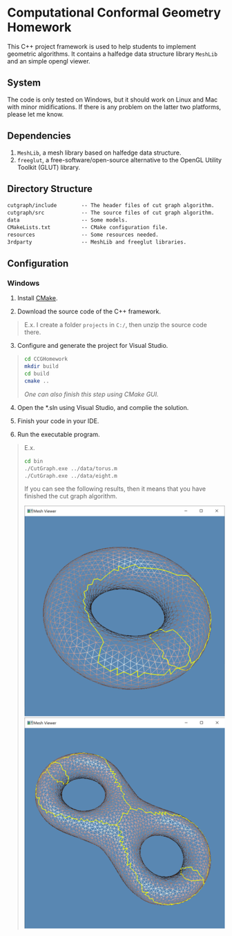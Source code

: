 # Computational Conformal Geometry Homework

This C++ project framework is used to help students to implement geometric algorithms. It contains a halfedge data structure library `MeshLib` and an simple opengl viewer.

## System

The code is only tested on Windows, but it should work on Linux and Mac with minor midifications. If there is any problem on the latter two platforms, please let me know.

## Dependencies
 
1. `MeshLib`, a mesh library based on halfedge data structure.
2. `freeglut`, a free-software/open-source alternative to the OpenGL Utility Toolkit (GLUT) library.

## Directory Structure

``` txt
cutgraph/include        -- The header files of cut graph algorithm.
cutgraph/src            -- The source files of cut graph algorithm. 
data                    -- Some models.
CMakeLists.txt          -- CMake configuration file.
resources               -- Some resources needed.
3rdparty                -- MeshLib and freeglut libraries.
```

## Configuration

### Windows

1. Install [CMake](https://cmake.org/download/).

2. Download the source code of the C++ framework.
> E.x. I create a folder `projects` in `C:/`, then unzip the source code there.

3. Configure and generate the project for Visual Studio.
  
> ``` bash
> cd CCGHomework
> mkdir build
> cd build
> cmake ..
> ```
> *One can also finish this step using CMake GUI.*

4. Open the \*.sln using Visual Studio, and complie the solution.

5. Finish your code in your IDE.

6. Run the executable program.
> E.x. 
> ``` bash
> cd bin
> ./CutGraph.exe ../data/torus.m
> ./CutGraph.exe ../data/eight.m
> ```
> If you can see the following results, then it means that you have finished the cut graph algorithm. 
> 
> ![Cut graph of torus](resources/torus_cut_graph.png) ![Cut graph of eight](resources/eight_cut_graph.png)
